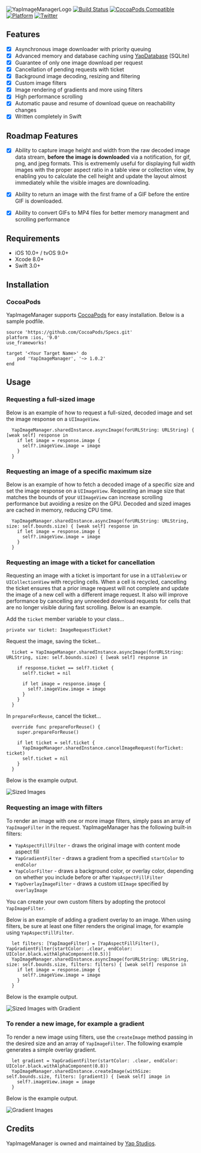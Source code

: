 ![YapImageManagerLogo](Docs/header.gif)
[![Build Status](https://travis-ci.org/yapstudios/YapImageManager.svg?branch=master)](https://travis-ci.org/YapImageManager/YapImageManager)
[![CocoaPods Compatible](https://img.shields.io/cocoapods/v/YapImageManager.svg)](https://img.shields.io/cocoapods/v/YapImageManager.svg)
[![Platform](https://img.shields.io/cocoapods/p/YapImageManager.svg?style=flat)](http://cocoadocs.org/docsets/YapImageManager)
[![Twitter](https://img.shields.io/badge/twitter-@yapstudios-blue.svg?style=flat)](http://twitter.com/yapstudios)

## Features
- [x] Asynchronous image downloader with priority queuing
- [x] Advanced memory and database caching using [YapDatabase](https://github.com/yapstudios/YapDatabase) (SQLite)
- [x] Guarantee of only one image download per request
- [x] Cancellation of pending requests with ticket
- [x] Background image decoding, resizing and filtering
- [x] Custom image filters
- [x] Image rendering of gradients and more using filters
- [x] High performance scrolling
- [x] Automatic pause and resume of download queue on reachability changes
- [x] Written completely in Swift

## Roadmap Features
- [x] Ability to capture image height and width from the raw decoded image data stream, **before the image is downloaded** via a notification, for gif, png, and jpeg formats. This is extrememly useful for displaying full width images with the proper aspect ratio in a table view or collection view, by enabling you to calculate the cell height and update the layout almost immediately while the visible images are downloading.
- [x] Ability to return an image with the first frame of a GIF before the entire GIF is downloaded.
- [x] Ability to convert GIFs to MP4 files for better memory managment and scrolling performance


## Requirements

- iOS 10.0+ / tvOS 9.0+
- Xcode 8.0+
- Swift 3.0+

## Installation

### CocoaPods

YapImageManager supports [CocoaPods](http://cocoapods.org) for easy installation. Below is a sample podfile.

```
source 'https://github.com/CocoaPods/Specs.git'
platform :ios, '9.0'
use_frameworks!

target '<Your Target Name>' do
    pod 'YapImageManager', '~> 1.0.2'
end

```

## Usage

### Requesting a full-sized image
Below is an example of how to request a full-sized, decoded image and set the image response on a `UIImageView`.

```
  YapImageManager.sharedInstance.asyncImage(forURLString: URLString) { [weak self] response in
    if let image = response.image {
      self?.imageView.image = image
    }
  }
```

### Requesting an image of a specific maximum size
Below is an example of how to fetch a decoded image of a specific size and set the image response on a `UIImageView`. Requesting an image size that matches the bounds of your `UIImageView` can increase scrolling performance but avoiding a resize on the GPU. Decoded and sized images are cached in memory, reducing CPU time.

```
  YapImageManager.sharedInstance.asyncImage(forURLString: URLString, size: self.bounds.size) { [weak self] response in
    if let image = response.image {
      self?.imageView.image = image
    }
  }
```

### Requesting an image with a ticket for cancellation
Requesting an image with a ticket is important for use in a `UITableView` or `UICollectionView` with recycling cells. When a cell is recycled, cancelling the ticket ensures that a prior image request will not complete and update the image of a new cell with a different image request. It also will improve performance by cancelling any unneeded download requests for cells that are no longer visible during fast scrolling. Below is an example.

Add the `ticket` member variable to your class...

```
private var ticket: ImageRequestTicket?
```

Request the image, saving the ticket...

```
  ticket = YapImageManager.sharedInstance.asyncImage(forURLString: URLString, size: self.bounds.size) { [weak self] response in
    
    if response.ticket == self?.ticket {
      self?.ticket = nil
      
      if let image = response.image {
        self?.imageView.image = image
      }
    }
  }
```

In `prepareForReuse`, cancel the ticket...

```
  override func prepareForReuse() {
    super.prepareForReuse()
    
    if let ticket = self.ticket {
      YapImageManager.sharedInstance.cancelImageRequest(forTicket: ticket)
      self.ticket = nil
    }
  }
```

Below is the example output.

![Sized Images](Docs/exampleSized.png)

### Requesting an image with filters

To render an image with one or more image filters, simply pass an array of `YapImageFilter` in the request. YapImageManager has the following built-in filters:

- `YapAspectFillFilter` - draws the original image with content mode aspect fill
- `YapGradientFilter` - draws a gradient from a specified `startColor` to `endColor`
- `YapColorFilter` - draws a background color, or overlay color, depending on whether you include before or after `YapAspectFillFilter`
- `YapOverlayImageFilter` - draws a custom `UIImage` specified by `overlayImage`

You can create your own custom filters by adopting the protocol `YapImageFilter`. 

Below is an example of adding a gradient overlay to an image. When using filters, be sure at least one filter renders the original image, for example using `YapAspectFillFilter`.

```
  let filters: [YapImageFilter] = [YapAspectFillFilter(), YapGradientFilter(startColor: .clear, endColor: UIColor.black.withAlphaComponent(0.5))]
  YapImageManager.sharedInstance.asyncImage(forURLString: URLString, size: self.bounds.size, filters: filters) { [weak self] response in
    if let image = response.image {
      self?.imageView.image = image
    }
  }
```

Below is the example output.

![Sized Images with Gradient](Docs/exampleSizedWithGradient.png)

### To render a new image, for example a gradient

To render a new image using filters, use the `createImage` method passing in the desired size and an array of `YapImageFilter`. The following example generates a simple overlay gradient.

```
  let gradient = YapGradientFilter(startColor: .clear, endColor: UIColor.black.withAlphaComponent(0.8))    
  YapImageManager.sharedInstance.createImage(withSize: self.bounds.size, filters: [gradient]) { [weak self] image in
    self?.imageView.image = image
  }
```

Below is the example output.

![Gradient Images](Docs/exampleGradient.png)

## Credits

YapImageManager is owned and maintained by [Yap Studios](http://www.yapstudios.com).



